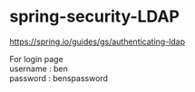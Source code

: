 # spring-security-LDAP

https://spring.io/guides/gs/authenticating-ldap

For login page <br/>
username : ben <br/>
password : benspassword
